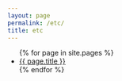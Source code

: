 ```yaml
---
layout: page
permalink: /etc/
title: etc
---
```


<ul>
  {% for page in site.pages %}
    <li>
      <a href="{{ page.url | relative_url }}">{{ page.title }}</a>
    </li>
  {% endfor %}
</ul>

